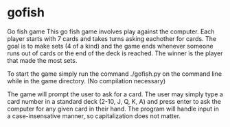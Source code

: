 gofish
======

Go fish game 
This go fish game involves play against the computer.  Each player starts with 7 cards and takes turns asking eachother for cards.  The goal is to make sets (4 of a kind) and the game ends whenever someone runs out of cards or the end of the deck is reached.  The winner is the player that made the most sets.

To start the game simply run the command ./gofish.py on the command line while in the game directory.  (No compilation necessary) 

The game will prompt the user to ask for a card.  The user may simply type a card number in a standard deck (2-10, J, Q, K, A) and press enter to ask the computer for any given card in their hand.  The program will handle input in a case-insensative manner, so capitalization does not matter.  
